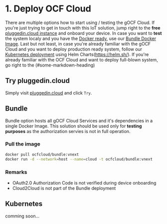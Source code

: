 # 1. Deploy OCF Cloud
There are multiple options how to start using / testing the gOCF Cloud. If you're just trying to get in touch with this IoT solution, jump right to the **free** [pluggedin.cloud instance](#pluggedin.cloud) and onboard your device. In case you want to **test** the system localy and you have the [Docker ready](https://docs.docker.com/get-docker/), use our [Bundle Docker Image](bundle). Last but not least, in case you're already familiar with the gOCF Cloud and you want to deploy production ready system, follow our [Kubernetes deployment](#kubernetes) using Helm Charts(https://helm.sh/).
If you're already familiar with the OCF Cloud and want to deploy full-blown system, go right to the (#some-markdown-heading)

## Try pluggedin.cloud
Simply visit [pluggedin.cloud](https://pluggedin.cloud) and click `Try`.

## Bundle
Bundle option hosts all gOCF Cloud Services and it's dependencies in a single Docker Image. This solution should be used only for **testing purposes** as the authorization servies is not in full operation.

### Pull the image
```bash
docker pull ocfcloud/bundle:vnext
docker run -d --network=host --name=cloud -t ocfcloud/bundle:vnext
```

### Remarks
- OAuth2.0 Authorization Code is not verified during device onboarding
- Cloud2Cloud is not part of the Bundle deployment

## Kubernetes
comming soon...